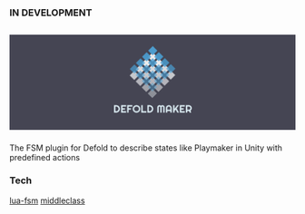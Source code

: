 ### IN DEVELOPMENT
![](media/dmaker-logo.png)
---
The FSM plugin for Defold to describe states like Playmaker in Unity with predefined actions

### Tech
[lua-fsm](https://github.com/unindented/lua-fsm)
[middleclass](https://github.com/kikito/middleclass)
